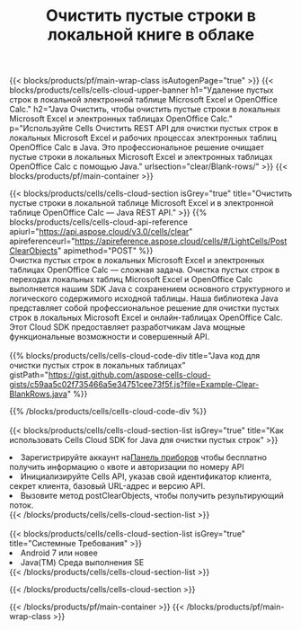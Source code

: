 ﻿---
title:  Очистить пустые строки в локальной книге в облаке
description: Облачные API и SDK для очистки пустых строк по номерам Microsoft, Excel и OpenOffice Calc. Очистите пустые строки в локальных таблицах с помощью облака Cells. SDK поддерживает различные языки разработки. К ним относятся Android, C#, Go, Java, NodeJS, Perl, PHP, Python, Ruby и Swift.
---
{{< blocks/products/pf/main-wrap-class isAutogenPage="true" >}}
{{< blocks/products/cells/cells-cloud-upper-banner h1="Удаление пустых строк в локальной электронной таблице Microsoft Excel и OpenOffice Calc." h2="Java Очистить, чтобы очистить пустые строки в локальных Microsoft Excel и электронных таблицах OpenOffice Calc." p="Используйте Cells Очистить REST API для очистки пустых строк в локальных Microsoft Excel и рабочих процессах электронных таблиц OpenOffice Calc в Java. Это профессиональное решение очищает пустые строки в локальных Microsoft Excel и электронных таблицах OpenOffice Calc с помощью Java." urlsection="clear/Blank-rows/" >}}
{{< blocks/products/pf/main-container >}}

{{< blocks/products/cells/cells-cloud-section isGrey="true" title="Очистить пустые строки в локальной таблице Microsoft Excel и в электронной таблице OpenOffice Calc — Java REST API." >}}
{{% blocks/products/cells/cells-cloud-api-reference apiurl="https://api.aspose.cloud/v3.0/cells/clear" apireferenceurl="https://apireference.aspose.cloud/cells/#/LightCells/PostClearObjects" apimethod="POST" %}}
<br/>
Очистка пустых строк в локальных Microsoft Excel и электронных таблицах OpenOffice Calc — сложная задача. Очистка пустых строк в переходах локальных таблиц Microsoft Excel и OpenOffice Calc выполняется нашим SDK Java с сохранением основного структурного и логического содержимого исходной таблицы. Наша библиотека Java представляет собой профессиональное решение для очистки пустых строк в локальных Microsoft Excel и онлайн-таблицах OpenOffice Calc. Этот Cloud SDK предоставляет разработчикам Java мощные функциональные возможности и совершенный API.
<br/>
<br/>
{{% blocks/products/cells/cells-cloud-code-div title="Java код для очистки пустых строк в локальных таблицах" gistPath="https://gist.github.com/aspose-cells-cloud-gists/c59aa5c02f735466a5e34751cee73f5f.js?file=Example-Clear-BlankRows.java" %}}
  
{{% /blocks/products/cells/cells-cloud-code-div %}}
<br/>
<br/>
{{< blocks/products/cells/cells-cloud-section-list isGrey="true" title="Как использовать Cells Cloud SDK for Java для очистки пустых строк" >}}
<li> Зарегистрируйте аккаунт на<a href="https://dashboard.aspose.cloud/">Панель приборов</a> чтобы бесплатно получить информацию о квоте и авторизации по номеру API</li>
<li>Инициализируйте Cells API, указав свой идентификатор клиента, секрет клиента, базовый URL-адрес и версию API.</li>
<li>Вызовите метод postClearObjects, чтобы получить результирующий поток.</li>
{{< /blocks/products/cells/cells-cloud-section-list >}}
<br/>
<br/>
{{< blocks/products/cells/cells-cloud-section-list isGrey="true" title="Системные Требования" >}}
<li>Android 7 или новее</li>
<li>Java(TM) Среда выполнения SE</li>
{{< /blocks/products/cells/cells-cloud-section-list >}}

{{< /blocks/products/cells/cells-cloud-section >}}

{{< /blocks/products/pf/main-container >}}
{{< /blocks/products/pf/main-wrap-class >}}
